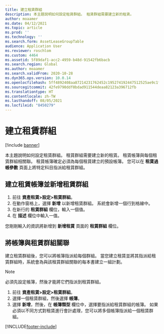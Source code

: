 ```yaml
---
title: 建立租賃群組
description: 本主題說明如何設定租賃群組。 租賃群組需要建立新的租賃。
author: moaamer
ms.date: 04/12/2021
ms.topic: article
ms.prod: ''
ms.technology: ''
ms.search.form: AssetLeaseGroupTable
audience: Application User
ms.reviewer: roschlom
ms.custom: 4464
ms.assetid: 5f89daf1-acc2-4959-b48d-91542fb6bacb
ms.search.region: Global
ms.author: moaamer
ms.search.validFrom: 2020-10-28
ms.dyn365.ops.version: 10.0.14
ms.openlocfilehash: 5ff4892408aa87214231762452c195274192447512525ae9c1f08dad8e318076
ms.sourcegitcommit: 42fe9790ddf0bdad911544deaa82123a396712fb
ms.translationtype: HT
ms.contentlocale: zh-TW
ms.lasthandoff: 08/05/2021
ms.locfileid: "8450279"
---
```

# <a name="create-a-lease-group"></a>建立租賃群組

[!include [banner](../includes/banner.md)]

本主題說明如何設定租賃群組。 租賃群組需要建立新的租賃。 租賃帳簿與每個租賃群組相關聯。 租賃帳簿確定必須為每個租賃建立的預設帳簿。 您可以在 **租賃過帳參數** 頁面上將特定科目指派給租賃群組。

## <a name="create-a-lease-book-and-add-a-lease-group"></a>建立租賃帳簿並新增租賃群組

1. 前往 **資產租賃\>設定\>租賃群組**。
2. 在動作窗格上，選擇 **新增** 以新增租賃群組。 系統會新增一個行到格線中。
3. 在新行的 **租賃群組** 欄位，輸入一個值。
4. 在 **描述** 欄位中輸入一值。

您剛剛輸入的資訊將新增到 **新增租賃** 頁面的 **租賃群組** 欄位。

## <a name="associate-a-book-with-a-lease-group"></a>將帳簿與租賃群組關聯

建立租賃群組後，您可以將帳簿指派給每個群組。 當您建立租賃並將其指派給租賃群組時，系統會為與該租賃群組關聯的每本書建立一組計劃。

> [!NOTE]
> 必須先設定帳簿，然後才能將它們指派到租賃群組。

1. 前往 **資產租賃\>設定\>租賃群組**。
2. 選擇一個租賃群組，然後選擇 **帳簿**。
3. 選擇 **新增**，然後，在 **帳簿類型** 欄位中，選擇要指派給租賃群組的帳簿。 如果必須以不同方式對租賃進行會計處理，您可以將多個帳簿指派給一個租賃群組。


[!INCLUDE[footer-include](../../includes/footer-banner.md)]
